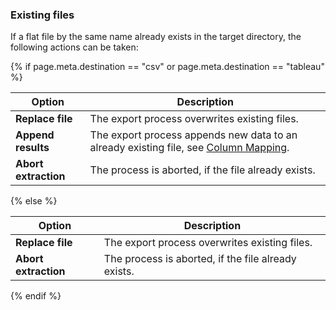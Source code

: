 
### Existing files

If a flat file by the same name already exists in the target directory, the following actions can be taken:

{% if page.meta.destination == "csv" or page.meta.destination == "tableau" %}

| Option | Description |
|--------|--------------|
| **Replace file** | The export process overwrites existing files. |
| **Append results** | The export process appends new data to an already existing file, see [Column Mapping](#column-mapping).|
| **Abort extraction** | The process is aborted, if the file already exists. |

{% else %}

| Option | Description |
|--------|--------------|
| **Replace file** | The export process overwrites existing files. |
| **Abort extraction** | The process is aborted, if the file already exists. |

{% endif %}
